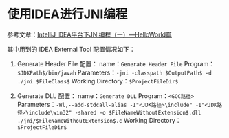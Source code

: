 # 使用IDEA进行JNI编程

参考文章：[IntelliJ IDEA平台下JNI编程（一）—HelloWorld篇](http://blog.csdn.net/huachao1001/article/details/53906237)

其中用到的 IDEA External Tool 配置情况如下：

1. Generate Header File 配置：
name：`Generate Header File` 
Program：`$JDKPath$/bin/javah`
Parameters：`-jni -classpath $OutputPath$ -d ./jni $FileClass$`
Working Directory：`$ProjectFileDir$`

2. Generate DLL 配置：
name：`Generate DLL` 
Program：`<GCC路径>`
Parameters：`-Wl,--add-stdcall-alias -I"<JDK路径>\include" -I"<JDK路径>\include\win32" -shared -o $FileNameWithoutExtension$.dll ./jni/$FileNameWithoutExtension$.c`
Working Directory：`$ProjectFileDir$`

